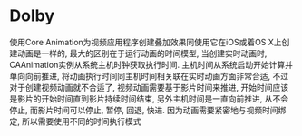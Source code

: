 # Dolby
使用Core Animation为视频应用程序创建叠加效果同使用它在iOS或着OS X上创建动画是一样的, 最大的区别在于运行动画的时间模型, 当创建实时动画时, CAAnimation实例从系统主机时钟获取执行时间.
     主机时间从系统启动开始计算并单向向前推进, 将动画执行时间同主机时间相关联在实时动画方面非常合适, 不过对于创建视频动画就不合适了, 视频动画需要基于影片时间来推进, 开始时间应该是影片的开始时间直到影片持续时间结束, 另外主机时间是一直向前推进, 从不会停止, 而影片时间可以停止, 暂停, 回退, 快进. 因为动画需要紧密地与视频时间绑定, 所以需要使用不同的时间执行模式

